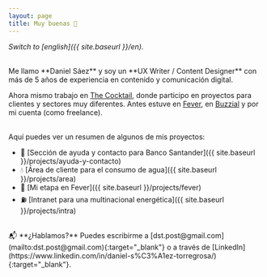 ```yaml
---
layout: page
title: Muy buenas 👋
---
```



*Switch to [english]({{ site.baseurl }}/en).*

<br>
Me llamo **Daniel Sáez** y soy un **UX Writer / Content Designer** con más de 5 años de experiencia en contenido y comunicación digital. 

Ahora mismo trabajo en [The Cocktail](https://the-cocktail.com), donde participo en proyectos para clientes y sectores muy diferentes. Antes estuve en [Fever](https://feverup.com/), en [Buzzial](https://buzzial.com/) y por mi cuenta (como freelance).

<br>
Aquí puedes ver un resumen de algunos de mis proyectos:

- 🏦 [Sección de ayuda y contacto para Banco Santander]({{ site.baseurl }}/projects/ayuda-y-contacto)
- 💧 [Área de cliente para el consumo de agua]({{ site.baseurl }}/projects/area)
- 🚀 [Mi etapa en Fever]({{ site.baseurl }}/projects/fever)
- ⛽ [Intranet para una multinacional energética]({{ site.baseurl }}/projects/intra)

<br>
📬 **¿Hablamos?** Puedes escribirme a [dst.post@gmail.com](mailto:dst.post@gmail.com){:target="_blank"} o a través de [LinkedIn](https://www.linkedin.com/in/daniel-s%C3%A1ez-torregrosa/){:target="_blank"}.


